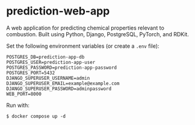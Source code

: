 # prediction-web-app
A web application for predicting chemical properties relevant to combustion. Built using Python, Django, PostgreSQL, PyTorch, and RDKit.

Set the following environment variables (or create a `.env` file):

```
POSTGRES_DB=prediction-app-db
POSTGRES_USER=prediction-app-user
POSTGRES_PASSWORD=prediction-app-password
POSTGRES_PORT=5432
DJANGO_SUPERUSER_USERNAME=admin
DJANGO_SUPERUSER_EMAIL=example@example.com
DJANGO_SUPERUSER_PASSWORD=adminpassword
WEB_PORT=8000
```

Run with:

```
$ docker compose up -d
```
